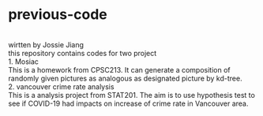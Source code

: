 # previous-code
</br>
wirtten by Jossie Jiang
</br>
this repository contains codes for two project </br>
1. Mosiac</br>
This is a homework from CPSC213. It can generate a composition of randomly given pictures as analogous as designated picture by kd-tree. </br>
2. vancouver crime rate analysis </br>
This is a analysis project from STAT201. The aim is to use hypothesis test to see if COVID-19 had impacts on increase of crime rate in Vancouver area.

